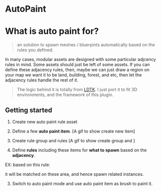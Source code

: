 # AutoPaint

# What is auto paint for?

> an solution to spawn meshes / bluerpints automatically based on the rules you defined.

In many cases, modular assets are designed with some particular adjcency rules in mind. Some assets should just be left of some assets. If you can define these adjacency rules, then, maybe we can just draw a region on your map we want it to be land, building, forest, and etc, then let the adjacency rules handle the rest of it.

> The logic behind it is totally from [LDTK](https://ldtk.io/). I just port it to fit 3D environments, and the framework of this plugin.

## Getting started

1. Create new auto paint rule asset


1. Define a few **auto paint item**.
[A gif to show create new item]

2. Create rule group and rules
[A gif to show create group and ]

2. Define **rules** including these items for **what to spawn** based on the **adjacency**.

EX:
based on this rule:


it will be matched on these area, and hence spawn related instances.



3. Switch to auto paint mode and use auto paint item as brush to paint it.


